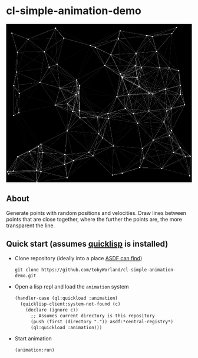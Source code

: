 # cl-simple-animation-demo
![Screenshot](images/screenshot.png)
## About
Generate points with random positions and velocities. Draw lines between points
that are close together, where the further the points are, the more transparent the
line.
## Quick start (assumes [quicklisp](https://www.quicklisp.org/beta/) is installed)
 - Clone repository (ideally into a place [ASDF can find](https://asdf.common-lisp.dev/asdf/Configuring-ASDF-to-find-your-systems.html))
   ```
   git clone https://github.com/tobyWorland/cl-simple-animation-demo.git
   ```
 - Open a lisp repl and load the `animation` system
   ```
   (handler-case (ql:quickload :animation)
     (quicklisp-client:system-not-found (c)
       (declare (ignore c))
         ;; Assumes current directory is this repository
         (push (first (directory ".")) asdf:*central-registry*)
         (ql:quickload :animation)))
   ```
 - Start animation
   ```
   (animation:run)
   ```
